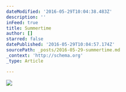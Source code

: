 ```yaml
---
dateModified: '2016-05-29T10:04:38.483Z'
description: ''
inFeed: true
title: Summertime
author: []
starred: false
datePublished: '2016-05-29T10:04:57.174Z'
sourcePath: _posts/2016-05-29-summertime.md
_context: 'http://schema.org'
_type: Article

---
```

![](https://the-grid-user-content.s3-us-west-2.amazonaws.com/84de1d29-6453-4717-90ea-c272611adb5c.jpg)